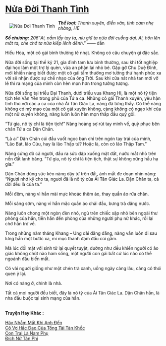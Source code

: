 <a href="https://utruyen.com/nua-doi-thanh-tinh/16584/" title="Nửa Đời Thanh Tình"><h1>Nửa Đời Thanh Tình</h1></a><div style="display:table"><img align="right" style="float: left; padding: 10px;" src="https://utruyen.com/images/story/200x260/nua-doi-thanh-tinh.jpg" alt="Nửa Đời Thanh Tình"><b><i>Thể loại</i><i>: </i></b><i>Thanh xuyên, điền văn, tình cảm nhẹ nhàng, HE<p></p></i><b><i>Số chương</i><i>:</i></b><i> 206</i>“<em>Ai, nắm lấy tay ta, níu giữ ta nửa đời cuồng dại. Ai, hôn lên mắt ta, che chở ta nửa kiếp lênh đênh</em>.” —— dẫn<p></p>Hiểu Hòa, một cô gái bình thường tẻ nhạt. Không có câu chuyện gì đặc sắc.<p></p>Nửa đời sống tại thế kỷ 21, gia đình tam lưu bình thường, sau khi tốt nghiệp đại học làm một trợ lý quèn, vừa an phận lại nhỏ bé. Gặp gỡ Chu Duệ Đình, mới khiến nàng biết được một cô gái tầm thường mơ tưởng thứ hạnh phúc xa vời sẽ nhận được sự chế nhạo của ông Trời. Sau khi cửa nát nhà tan mới vỡ lẽ thì ra mạng của mình còn hèn mọn hơn trong tưởng tượng.<p></p>Nửa đời sống tại triều Đại Thanh, dưới triều vua Khang Hi, là một nô tỳ tiện tịch tên Vân Yên trong phủ của Tứ a ca. Những cô gái Thanh xuyên, yêu hận tình thù với các a ca của nhà Ái Tân Giác La, nàng đã từng thấy. Có thể nàng không có mỹ mạo của một cô gái xuyên không, càng không có ngạo khí của một nữ xuyên không, nàng luôn luôn hèn mọn thấp đầu quỳ gối.<p></p>“Tứ gia, nô tỳ chỉ là tiện tịch!” Nàng hoảng sợ rút tay mình về, quỳ phục bên chân Tứ a ca Dận Chân.<p></p>“Là ai” Dận Chân cúi đầu vuốt ngọc ban chỉ trên ngón tay trái của mình, “Lão Bát, lão Cửu, hay là lão Thập tứ? Hoặc là, còn có lão Thập Tam.”<p></p>Nàng cứng đờ cả người, đầu ra sức dập xuống mặt đất, nước mắt nhỏ trên nền đất lạnh băng. “Tứ gia, nô tỳ chỉ là tiện tịch, thật sự không xứng hầu hạ gia.”<p></p>Dận Chân dùng sức kéo nàng dậy từ trên đất, ánh mắt đe doạn nhìn nàng: “Ngươi nhớ kỹ cho ta, ngươi đã là nô tỳ của Ái Tân Giác La. Dận Chân ta, cả đời đều là của ta.”<p></p>Mỗi đêm, nàng vì hắn mài mực khoác thêm áo, thay quần áo rửa chân.<p></p>Mỗi sáng sớm, nàng vì hắn mặc quần áo chải đầu, bưng trà dâng nước.<p></p>Nàng luôn chong một ngòn đèn nhỏ, ngủ trên chiếc sập nhỏ bên ngoài thư phòng của hắn, tiễn hắn đến phòng của những người phụ nữ khác, rồi lại chờ hắn trở về.<p></p>Trong những năm tháng Khang – Ung dài đằng đẵng, nàng vẫn luôn đi sau lưng hắn một bước xa, mi mục thanh đạm đầu cúi gằm.<p></p>Mà lúc đối mặt với sinh tử lại quyết tuyệt, dường như đều khiến người có ảo giác không chút nào ham sống, một người con gái bất cứ lúc nào có thể ngoảnh đầu biến mất.<p></p>Có vài người giống như một chén trà xanh, uống ngày càng lâu, càng có thói quen ỷ lại.<p></p>Nơi có nàng ở, chính là nhà.<p></p>Tất cả mọi người đều biết, đây là nô tỳ của Ái Tân Giác La. Dận Chân hắn, là nha đầu buộc tại sinh mạng của hắn.</div><p><br><b>Truyện Hay Khác :</b></p><a href="https://utruyen.com/hay-nham-mat-khi-anh-den/2263/" alt="Hãy Nhắm Mắt Khi Anh Đến">Hãy Nhắm Mắt Khi Anh Đến</a><br/><a href="https://truyenngontinhay.wordpress.com/2019/10/03/co-vo-hac-dao-cua-tong-tai-tan-khoc/" alt="Cô Vợ Hắc Đạo Của Tổng Tài Tàn Khốc">Cô Vợ Hắc Đạo Của Tổng Tài Tàn Khốc</a><br/><a href="https://truyenngontinhay.wordpress.com/2019/10/03/con-trai-la-nam-phu/" alt="Con Trai Là Nam Phụ">Con Trai Là Nam Phụ</a><br/><a href="https://truyenngontinhay.wordpress.com/2019/10/03/dich-nu-tan-phi/" alt="Đích Nữ Tàn Phi">Đích Nữ Tàn Phi</a><br/>